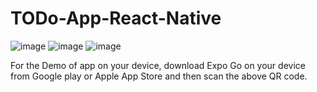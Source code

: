 # TODo-App-React-Native


![image](https://user-images.githubusercontent.com/93472360/180373114-ff0104cd-ccdf-437d-9d94-942d91516f18.png)
![image](https://user-images.githubusercontent.com/93472360/180374015-7b70505f-eb61-43f8-b707-3ea3e353f9d8.png)
![image](https://user-images.githubusercontent.com/93472360/180373229-7b0c775b-4f03-4c74-a7f4-c1b31a3bd067.png)


<p align="Left">
     For the Demo of app on your device, download Expo Go on your device from Google play or Apple App Store and then scan the above QR code.
</p>
